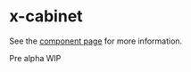 x-cabinet
============

See the [component page](http://iamlothian.github.io/x-cabinet) for more information.

Pre alpha WIP
